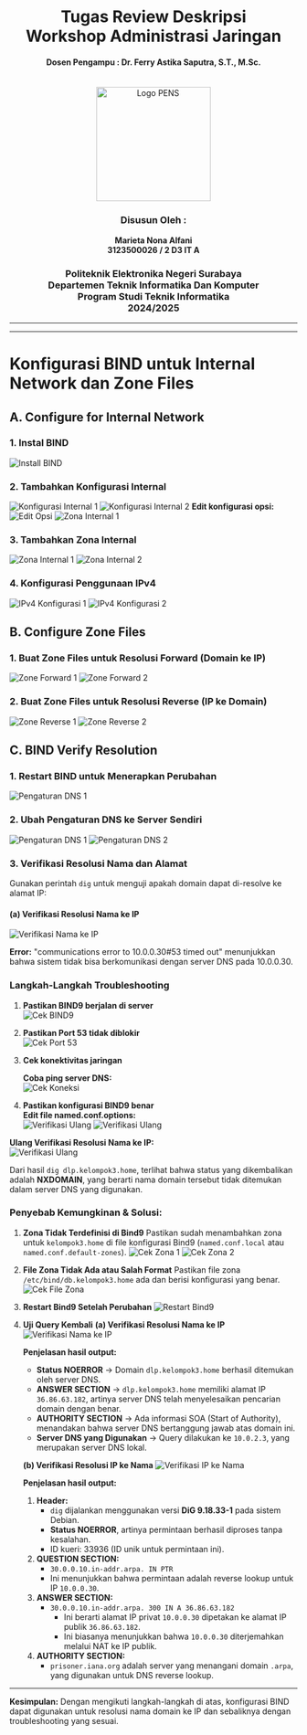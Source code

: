 <div align="center">
    <h1 style="text-align: center;font-weight: bold">Tugas Review Deskripsi<br>Workshop Administrasi Jaringan</h1>
    <h4 style="text-align: center;">Dosen Pengampu : Dr. Ferry Astika Saputra, S.T., M.Sc.</h4>
</div>
<br />
<div align="center">
   <img src="Assets/Logo_PENS.png" alt="Logo PENS" width="200">
    <h3 style="text-align: center;">Disusun Oleh : </h3>
    <p style="text-align: center;">
        <strong>Marieta Nona Alfani</strong><br>
        <strong>3123500026 / 2 D3 IT A</strong><br>
    </p>

<h3>Politeknik Elektronika Negeri Surabaya<br>Departemen Teknik
Informatika Dan Komputer<br>Program Studi Teknik Informatika<br>2024/2025</h3>
    <hr>
    <hr>
</div>

# Konfigurasi BIND untuk Internal Network dan Zone Files

## A. Configure for Internal Network

### 1. Instal BIND
![Install BIND](Assets/1.png)

### 2. Tambahkan Konfigurasi Internal
![Konfigurasi Internal 1](Assets/2.png)
![Konfigurasi Internal 2](Assets/3.png)
**Edit konfigurasi opsi:**
![Edit Opsi](Assets/4.png)
![Zona Internal 1](Assets/5.png)

### 3. Tambahkan Zona Internal
![Zona Internal 1](Assets/6.png)
![Zona Internal 2](Assets/7.png)

### 4. Konfigurasi Penggunaan IPv4
![IPv4 Konfigurasi 1](Assets/8.png)
![IPv4 Konfigurasi 2](Assets/9.png)

## B. Configure Zone Files

### 1. Buat Zone Files untuk Resolusi Forward (Domain ke IP)
![Zone Forward 1](Assets/10.png)
![Zone Forward 2](Assets/11.png)

### 2. Buat Zone Files untuk Resolusi Reverse (IP ke Domain)
![Zone Reverse 1](Assets/12.png)
![Zone Reverse 2](Assets/13.png)

## C. BIND Verify Resolution

### 1. Restart BIND untuk Menerapkan Perubahan
![Pengaturan DNS 1](Assets/14.png)

### 2. Ubah Pengaturan DNS ke Server Sendiri
![Pengaturan DNS 1](Assets/15.png)
![Pengaturan DNS 2](Assets/16.png)

### 3. Verifikasi Resolusi Nama dan Alamat
Gunakan perintah `dig` untuk menguji apakah domain dapat di-resolve ke alamat IP:

#### (a) Verifikasi Resolusi Nama ke IP
![Verifikasi Nama ke IP](Assets/17.png)

**Error:** "communications error to 10.0.0.30#53 timed out" menunjukkan bahwa sistem tidak bisa berkomunikasi dengan server DNS pada 10.0.0.30.

### Langkah-Langkah Troubleshooting
1. **Pastikan BIND9 berjalan di server**  
   ![Cek BIND9](Assets/18.png)

2. **Pastikan Port 53 tidak diblokir**  
   ![Cek Port 53](Assets/19.png)

3. **Cek konektivitas jaringan**  
   
   **Coba ping server DNS:**  
     ![Cek Koneksi](Assets/20.png)

4. **Pastikan konfigurasi BIND9 benar**  
   **Edit file named.conf.options:**  
   ![Verifikasi Ulang](Assets/21.png)
   ![Verifikasi Ulang](Assets/22.png)

**Ulang Verifikasi Resolusi Nama ke IP:**  
![Verifikasi Ulang](Assets/23.png)

Dari hasil `dig dlp.kelompok3.home`, terlihat bahwa status yang dikembalikan adalah **NXDOMAIN**, yang berarti nama domain tersebut tidak ditemukan dalam server DNS yang digunakan.

### Penyebab Kemungkinan & Solusi:
1. **Zona Tidak Terdefinisi di Bind9**
   Pastikan sudah menambahkan zona untuk `kelompok3.home` di file konfigurasi Bind9 (`named.conf.local` atau `named.conf.default-zones`).
   ![Cek Zona 1](Assets/24.png)
   ![Cek Zona 2](Assets/25.png)

2. **File Zona Tidak Ada atau Salah Format**
   Pastikan file zona `/etc/bind/db.kelompok3.home` ada dan berisi konfigurasi yang benar.
   ![Cek File Zona](Assets/26.png)

3. **Restart Bind9 Setelah Perubahan**
   ![Restart Bind9](Assets/27.png)

4. **Uji Query Kembali**
   **(a) Verifikasi Resolusi Nama ke IP**  
   ![Verifikasi Nama ke IP](Assets/28.png)

   **Penjelasan hasil output:**
   - **Status NOERROR** → Domain `dlp.kelompok3.home` berhasil ditemukan oleh server DNS.
   - **ANSWER SECTION** → `dlp.kelompok3.home` memiliki alamat IP `36.86.63.182`, artinya server DNS telah menyelesaikan pencarian domain dengan benar.
   - **AUTHORITY SECTION** → Ada informasi SOA (Start of Authority), menandakan bahwa server DNS bertanggung jawab atas domain ini.
   - **Server DNS yang Digunakan** → Query dilakukan ke `10.0.2.3`, yang merupakan server DNS lokal.

   **(b) Verifikasi Resolusi IP ke Nama**
   ![Verifikasi IP ke Nama](Assets/29.png)

   **Penjelasan hasil output:**
   1. **Header:**
      - `dig` dijalankan menggunakan versi **DiG 9.18.33-1** pada sistem Debian.
      - **Status NOERROR**, artinya permintaan berhasil diproses tanpa kesalahan.
      - ID kueri: 33936 (ID unik untuk permintaan ini).
   2. **QUESTION SECTION:**
      - `30.0.0.10.in-addr.arpa. IN PTR`
      - Ini menunjukkan bahwa permintaan adalah reverse lookup untuk IP `10.0.0.30`.
   3. **ANSWER SECTION:**
      - `30.0.0.10.in-addr.arpa. 300 IN A 36.86.63.182`
        - Ini berarti alamat IP privat `10.0.0.30` dipetakan ke alamat IP publik `36.86.63.182`.
        - Ini biasanya menunjukkan bahwa `10.0.0.30` diterjemahkan melalui NAT ke IP publik.
   4. **AUTHORITY SECTION:**
      - `prisoner.iana.org` adalah server yang menangani domain `.arpa`, yang digunakan untuk DNS reverse lookup.

---

**Kesimpulan:** Dengan mengikuti langkah-langkah di atas, konfigurasi BIND dapat digunakan untuk resolusi nama domain ke IP dan sebaliknya dengan troubleshooting yang sesuai.
